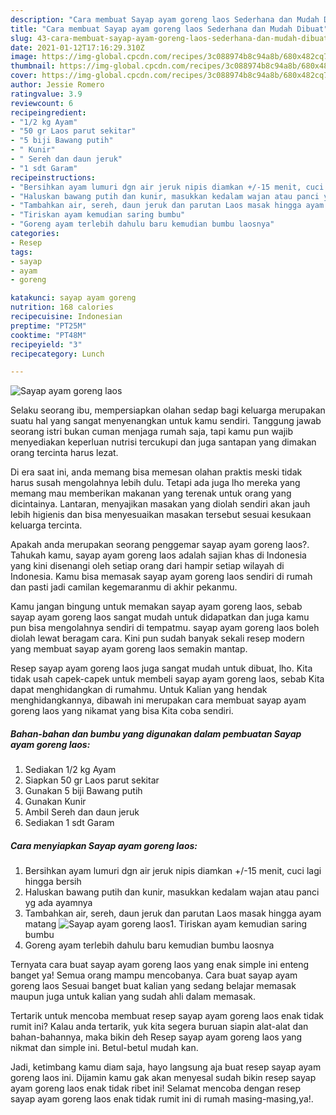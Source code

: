 ```yaml
---
description: "Cara membuat Sayap ayam goreng laos Sederhana dan Mudah Dibuat"
title: "Cara membuat Sayap ayam goreng laos Sederhana dan Mudah Dibuat"
slug: 43-cara-membuat-sayap-ayam-goreng-laos-sederhana-dan-mudah-dibuat
date: 2021-01-12T17:16:29.310Z
image: https://img-global.cpcdn.com/recipes/3c088974b8c94a8b/680x482cq70/sayap-ayam-goreng-laos-foto-resep-utama.jpg
thumbnail: https://img-global.cpcdn.com/recipes/3c088974b8c94a8b/680x482cq70/sayap-ayam-goreng-laos-foto-resep-utama.jpg
cover: https://img-global.cpcdn.com/recipes/3c088974b8c94a8b/680x482cq70/sayap-ayam-goreng-laos-foto-resep-utama.jpg
author: Jessie Romero
ratingvalue: 3.9
reviewcount: 6
recipeingredient:
- "1/2 kg Ayam"
- "50 gr Laos parut sekitar"
- "5 biji Bawang putih"
- " Kunir"
- " Sereh dan daun jeruk"
- "1 sdt Garam"
recipeinstructions:
- "Bersihkan ayam lumuri dgn air jeruk nipis diamkan +/-15 menit, cuci lagi hingga bersih"
- "Haluskan bawang putih dan kunir, masukkan kedalam wajan atau panci yg ada ayamnya"
- "Tambahkan air, sereh, daun jeruk dan parutan Laos masak hingga ayam matang"
- "Tiriskan ayam kemudian saring bumbu"
- "Goreng ayam terlebih dahulu baru kemudian bumbu laosnya"
categories:
- Resep
tags:
- sayap
- ayam
- goreng

katakunci: sayap ayam goreng 
nutrition: 168 calories
recipecuisine: Indonesian
preptime: "PT25M"
cooktime: "PT48M"
recipeyield: "3"
recipecategory: Lunch

---
```



![Sayap ayam goreng laos](https://img-global.cpcdn.com/recipes/3c088974b8c94a8b/680x482cq70/sayap-ayam-goreng-laos-foto-resep-utama.jpg)

Selaku seorang ibu, mempersiapkan olahan sedap bagi keluarga merupakan suatu hal yang sangat menyenangkan untuk kamu sendiri. Tanggung jawab seorang istri bukan cuman menjaga rumah saja, tapi kamu pun wajib menyediakan keperluan nutrisi tercukupi dan juga santapan yang dimakan orang tercinta harus lezat.

Di era  saat ini, anda memang bisa memesan olahan praktis meski tidak harus susah mengolahnya lebih dulu. Tetapi ada juga lho mereka yang memang mau memberikan makanan yang terenak untuk orang yang dicintainya. Lantaran, menyajikan masakan yang diolah sendiri akan jauh lebih higienis dan bisa menyesuaikan masakan tersebut sesuai kesukaan keluarga tercinta. 



Apakah anda merupakan seorang penggemar sayap ayam goreng laos?. Tahukah kamu, sayap ayam goreng laos adalah sajian khas di Indonesia yang kini disenangi oleh setiap orang dari hampir setiap wilayah di Indonesia. Kamu bisa memasak sayap ayam goreng laos sendiri di rumah dan pasti jadi camilan kegemaranmu di akhir pekanmu.

Kamu jangan bingung untuk memakan sayap ayam goreng laos, sebab sayap ayam goreng laos sangat mudah untuk didapatkan dan juga kamu pun bisa mengolahnya sendiri di tempatmu. sayap ayam goreng laos boleh diolah lewat beragam cara. Kini pun sudah banyak sekali resep modern yang membuat sayap ayam goreng laos semakin mantap.

Resep sayap ayam goreng laos juga sangat mudah untuk dibuat, lho. Kita tidak usah capek-capek untuk membeli sayap ayam goreng laos, sebab Kita dapat menghidangkan di rumahmu. Untuk Kalian yang hendak menghidangkannya, dibawah ini merupakan cara membuat sayap ayam goreng laos yang nikamat yang bisa Kita coba sendiri.

<!--inarticleads1-->

##### Bahan-bahan dan bumbu yang digunakan dalam pembuatan Sayap ayam goreng laos:

1. Sediakan 1/2 kg Ayam
1. Siapkan 50 gr Laos parut sekitar
1. Gunakan 5 biji Bawang putih
1. Gunakan  Kunir
1. Ambil  Sereh dan daun jeruk
1. Sediakan 1 sdt Garam




<!--inarticleads2-->

##### Cara menyiapkan Sayap ayam goreng laos:

1. Bersihkan ayam lumuri dgn air jeruk nipis diamkan +/-15 menit, cuci lagi hingga bersih
1. Haluskan bawang putih dan kunir, masukkan kedalam wajan atau panci yg ada ayamnya
1. Tambahkan air, sereh, daun jeruk dan parutan Laos masak hingga ayam matang
<img src="https://img-global.cpcdn.com/steps/03514dc17be424d9/160x128cq70/sayap-ayam-goreng-laos-langkah-memasak-3-foto.jpg" alt="Sayap ayam goreng laos">1. Tiriskan ayam kemudian saring bumbu
1. Goreng ayam terlebih dahulu baru kemudian bumbu laosnya




Ternyata cara buat sayap ayam goreng laos yang enak simple ini enteng banget ya! Semua orang mampu mencobanya. Cara buat sayap ayam goreng laos Sesuai banget buat kalian yang sedang belajar memasak maupun juga untuk kalian yang sudah ahli dalam memasak.

Tertarik untuk mencoba membuat resep sayap ayam goreng laos enak tidak rumit ini? Kalau anda tertarik, yuk kita segera buruan siapin alat-alat dan bahan-bahannya, maka bikin deh Resep sayap ayam goreng laos yang nikmat dan simple ini. Betul-betul mudah kan. 

Jadi, ketimbang kamu diam saja, hayo langsung aja buat resep sayap ayam goreng laos ini. Dijamin kamu gak akan menyesal sudah bikin resep sayap ayam goreng laos enak tidak ribet ini! Selamat mencoba dengan resep sayap ayam goreng laos enak tidak rumit ini di rumah masing-masing,ya!.

